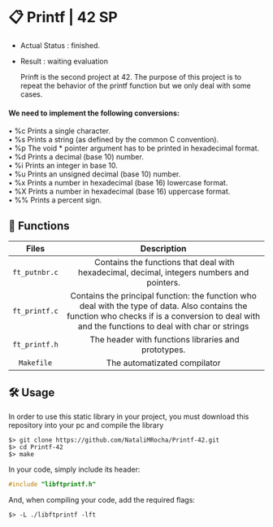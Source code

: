 # :clipboard: Printf | 42 SP
- Actual Status : finished.
- Result        : waiting evaluation
  
  Prinft is the second project at 42.
The purpose of this project is to repeat the behavior of the printf function but we only deal with some cases.

#### We need to implement the following conversions:

• %c Prints a single character.  
• %s Prints a string (as defined by the common C convention).  
• %p The void * pointer argument has to be printed in hexadecimal format.  
• %d Prints a decimal (base 10) number.  
• %i Prints an integer in base 10.  
• %u Prints an unsigned decimal (base 10) number.  
• %x Prints a number in hexadecimal (base 16) lowercase format.  
• %X Prints a number in hexadecimal (base 16) uppercase format.  
• %% Prints a percent sign.  

## 📝 Functions

| Files | Description |
| :------: | :---------: |
| ``ft_putnbr.c`` | Contains the functions that deal with hexadecimal, decimal, integers numbers and pointers. |
| ``ft_printf.c`` | Contains the principal function: the function who deal with the type of data. Also contains the function who checks if is a conversion to deal with and the functions to deal with char or strings|
| ``ft_printf.h`` | The header with functions libraries and prototypes. |
| ``Makefile`` | The automatizated compilator|


## 🛠️ Usage

In order to use this static library in your project, you must download this repository into your pc and compile the library

``` shell
$> git clone https://github.com/NataliMRocha/Printf-42.git
$> cd Printf-42
$> make
```

In your code, simply include its header:

``` C
#include "libftprintf.h"
```

And, when compiling your code, add the required flags:

``` shell
$> -L ./libftprintf -lft
```